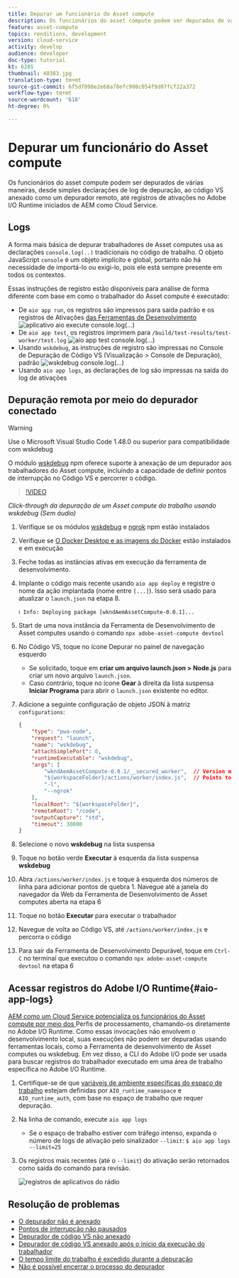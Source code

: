 ```yaml
---
title: Depurar um funcionário do Asset compute
description: Os funcionários do asset compute podem ser depurados de várias maneiras, desde simples declarações de log de depuração, ao código VS anexado como um depurador remoto, até registros de ativações no Adobe I/O Runtime iniciados de AEM como Cloud Service.
feature: asset-compute
topics: renditions, development
version: cloud-service
activity: develop
audience: developer
doc-type: tutorial
kt: 6285
thumbnail: 40383.jpg
translation-type: tm+mt
source-git-commit: 6f5df098e2e68a78efc908c054f9d07fcf22a372
workflow-type: tm+mt
source-wordcount: '618'
ht-degree: 0%

---
```



# Depurar um funcionário do Asset compute

Os funcionários do asset compute podem ser depurados de várias maneiras, desde simples declarações de log de depuração, ao código VS anexado como um depurador remoto, até registros de ativações no Adobe I/O Runtime iniciados de AEM como Cloud Service.

## Logs

A forma mais básica de depurar trabalhadores de Asset computes usa as declarações `console.log(..)` tradicionais no código de trabalho. O objeto JavaScript `console` é um objeto implícito e global, portanto não há necessidade de importá-lo ou exigi-lo, pois ele está sempre presente em todos os contextos.

Essas instruções de registro estão disponíveis para análise de forma diferente com base em como o trabalhador do Asset compute é executado:

+ De `aio app run`, os registros são impressos para saída padrão e os registros de Ativações [das Ferramentas de Desenvolvimento](../develop/development-tool.md)
   ![aplicativo aio execute console.log(...)](./assets/debug/console-log__aio-app-run.png)
+ De `aio app test`, os registros imprimem para `/build/test-results/test-worker/test.log`
   ![aio app test console.log(...)](./assets/debug/console-log__aio-app-test.png)
+ Usando `wskdebug`, as instruções de registro são impressas no Console de Depuração de Código VS (Visualização > Console de Depuração), padrão
   ![wskdebug console.log(...)](./assets/debug/console-log__wskdebug.png)
+ Usando `aio app logs`, as declarações de log são impressas na saída do log de ativações

## Depuração remota por meio do depurador conectado

>[!WARNING]
>
>Use o Microsoft Visual Studio Code 1.48.0 ou superior para compatibilidade com wskdebug

O módulo [wskdebug](https://www.npmjs.com/package/@openwhisk/wskdebug) npm oferece suporte à anexação de um depurador aos trabalhadores do Asset compute, incluindo a capacidade de definir pontos de interrupção no Código VS e percorrer o código.

>[!VIDEO](https://video.tv.adobe.com/v/40383/?quality=12&learn=on)

_Click-through da depuração de um Asset compute do trabalho usando wskdebug (Sem áudio)_

1. Verifique se os módulos [wskdebug](../set-up/development-environment.md#wskdebug) e [ngrok](../set-up/development-environment.md#ngork) npm estão instalados
1. Verifique se [O Docker Desktop e as imagens do Docker](../set-up/development-environment.md#docker) estão instalados e em execução
1. Feche todas as instâncias ativas em execução da ferramenta de desenvolvimento.
1. Implante o código mais recente usando `aio app deploy` e registre o nome da ação implantada (nome entre `[...]`). Isso será usado para atualizar o `launch.json` na etapa 8.

   ```
   ℹ Info: Deploying package [wkndAemAssetCompute-0.0.1]...
   ```
1. Start de uma nova instância da Ferramenta de Desenvolvimento de Asset computes usando o comando `npx adobe-asset-compute devtool`
1. No Código VS, toque no ícone Depurar no painel de navegação esquerdo
   + Se solicitado, toque em __criar um arquivo launch.json > Node.js__ para criar um novo arquivo `launch.json`.
   + Caso contrário, toque no ícone __Gear__ à direita da lista suspensa __Iniciar Programa__ para abrir o `launch.json` existente no editor.
1. Adicione a seguinte configuração de objeto JSON à matriz `configurations`:

   ```json
   {
       "type": "pwa-node",
       "request": "launch",
       "name": "wskdebug",
       "attachSimplePort": 0,
       "runtimeExecutable": "wskdebug",
       "args": [
           "wkndAemAssetCompute-0.0.1/__secured_worker",  // Version must match your Asset Compute worker's version
           "${workspaceFolder}/actions/worker/index.js",  // Points to your worker
           "-l",
           "--ngrok"
       ],
       "localRoot": "${workspaceFolder}",
       "remoteRoot": "/code",
       "outputCapture": "std",
       "timeout": 30000
   }
   ```

1. Selecione o novo __wskdebug__ na lista suspensa
1. Toque no botão verde __Executar__ à esquerda da lista suspensa __wskdebug__
1. Abra `/actions/worker/index.js` e toque à esquerda dos números de linha para adicionar pontos de quebra 1. Navegue até a janela do navegador da Web da Ferramenta de Desenvolvimento de Asset computes aberta na etapa 6
1. Toque no botão __Executar__ para executar o trabalhador
1. Navegue de volta ao Código VS, até `/actions/worker/index.js` e percorra o código
1. Para sair da Ferramenta de Desenvolvimento Depurável, toque em `Ctrl-C` no terminal que executou o comando `npx adobe-asset-compute devtool` na etapa 6

## Acessar registros do Adobe I/O Runtime{#aio-app-logs}

[AEM como um Cloud Service potencializa os funcionários do Asset compute por meio dos ](../deploy/processing-profiles.md) Perfis de processamento, chamando-os diretamente no Adobe I/O Runtime. Como essas invocações não envolvem o desenvolvimento local, suas execuções não podem ser depuradas usando ferramentas locais, como a Ferramenta de desenvolvimento de Asset computes ou wskdebug. Em vez disso, a CLI do Adobe I/O pode ser usada para buscar registros do trabalhador executado em uma área de trabalho específica no Adobe I/O Runtime.

1. Certifique-se de que [variáveis de ambiente específicas do espaço de trabalho](../deploy/runtime.md) estejam definidas por `AIO_runtime_namespace` e `AIO_runtime_auth`, com base no espaço de trabalho que requer depuração.
1. Na linha de comando, execute `aio app logs`
   + Se o espaço de trabalho estiver com tráfego intenso, expanda o número de logs de ativação pelo sinalizador `--limit`:
      `$ aio app logs --limit=25`
1. Os registros mais recentes (até o `--limit`) do ativação serão retornados como saída do comando para revisão.

   ![registros de aplicativos do rádio](./assets/debug/aio-app-logs.png)

## Resolução de problemas

+ [O depurador não é anexado](../troubleshooting.md#debugger-does-not-attach)
+ [Pontos de interrupção não pausados](../troubleshooting.md#breakpoints-no-pausing)
+ [Depurador de código VS não anexado](../troubleshooting.md#vs-code-debugger-not-attached)
+ [Depurador de código VS anexado após o início da execução do trabalhador](../troubleshooting.md#vs-code-debugger-attached-after-worker-execution-began)
+ [O tempo limite do trabalho é excedido durante a depuração](../troubleshooting.md#worker-times-out-while-debugging)
+ [Não é possível encerrar o processo do depurador](../troubleshooting.md#cannot-terminate-debugger-process)
